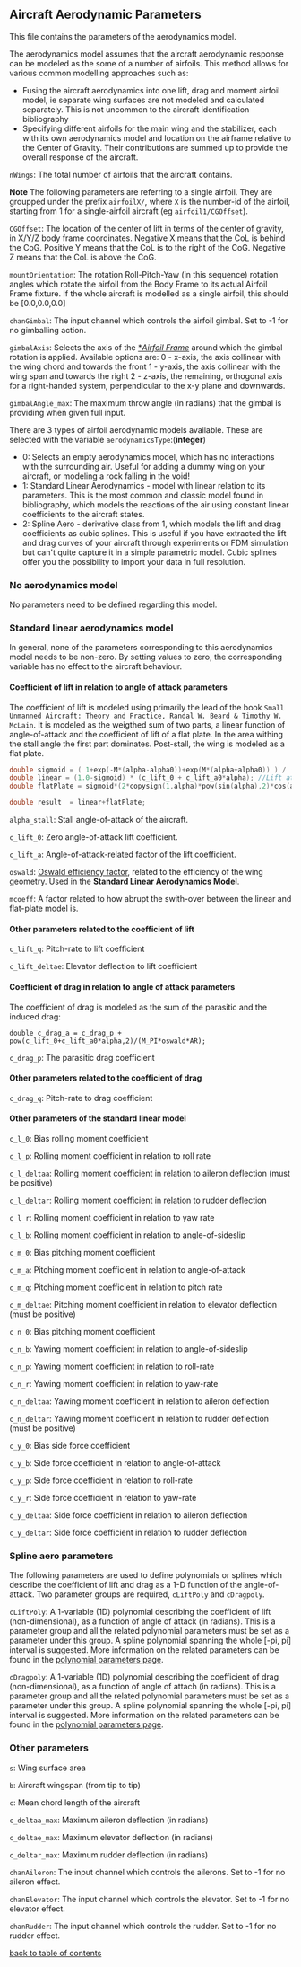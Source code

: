 ## Aircraft Aerodynamic Parameters

This file contains the parameters of the aerodynamics model.

The aerodynamics model assumes that the aircraft aerodynamic response can be modeled as the some of a number of airfoils. This method allows for various common modelling approaches such as:
- Fusing the aircraft aerodynamics into one lift, drag and moment airfoil model, ie separate wing surfaces are not modeled and calculated separately. This is not uncommon to the aircraft identification bibliography
- Specifying different airfoils for the main wing and the stabilizer, each with its own aerodynamics model and location on the airframe relative to the Center of Gravity. Their contributions are summed up to provide the overall response of the aircraft.

`nWings`: The total number of airfoils that the aircraft contains.

**Note** The following parameters are referring to a single airfoil. They are groupped under the prefix `airfoilX/`, where `X` is the number-id of the airfoil, starting from 1 for a single-airfoil aircraft (eg `airfoil1/CGOffset`).

`CGOffset`: The location of the center of lift in terms of the center of gravity, in X/Y/Z body frame coordinates. Negative X means that the CoL is behind the CoG. Positive Y means that the CoL is to the right of the CoG. Negative Z means that the CoL is above the CoG.

`mountOrientation`: The rotation Roll-Pitch-Yaw (in this sequence) rotation angles which rotate the airfoil from the Body Frame to its actual Airfoil Frame fixture. If the whole aircraft is modelled as a single airfoil, this should be [0.0,0.0,0.0]

`chanGimbal`: The input channel which controls the airfoil gimbal. Set to -1 for no gimballing action.

`gimbalAxis`: Selects the axis of the [**Airfoil Frame*](referenceFrames.md) around which the gimbal rotation is applied. Available options are:
0 - x-axis, the axis collinear with the wing chord and towards the front
1 - y-axis, the axis collinear with the wing span and towards the right
2 - z-axis, the remaining, orthogonal axis for a right-handed system, perpendicular to the x-y plane and downwards.

`gimbalAngle_max`: The maximum throw angle (in radians) that the gimbal is providing when given full input.

There are 3 types of airfoil aerodynamic models available. These are selected with the variable
`aerodynamicsType`:(**integer**)
- 0: Selects an empty aerodynamics model, which has no interactions with the surrounding air. Useful for adding a dummy wing on your aircraft, or modeling a rock falling in the void!
- 1: Standard Linear Aerodynamics - model with linear relation to its parameters. This is the most common and classic model found in bibliography, which models the reactions of the air using constant linear coefficients to the aircraft states.
- 2: Spline Aero - derivative class from 1, which models the lift and drag coefficients as cubic splines. This is useful if you have extracted the lift and drag curves of your aircraft through experiments or FDM simulation but can't quite capture it in a simple parametric model. Cubic splines offer you the possibility to import your data in full resolution.

### No aerodynamics model
No parameters need to be defined regarding this model.

### Standard linear aerodynamics model
In general, none of the parameters corresponding to this aerodynamics model needs to be non-zero. By setting values to zero, the corresponding variable has no effect to the aircraft behaviour.

#### Coefficient of lift in relation to angle of attack parameters
The coefficient of lift is modeled using primarily the lead of the book `Small Unmanned Aircraft: Theory and Practice, Randal W. Beard & Timothy W. McLain`. It is modeled as the weigthed sum of two parts, a linear function of angle-of-attack and the coefficient of lift of a flat plate. In the area withing the stall angle the first part dominates. Post-stall, the wing is modeled as a flat plate.
```C++
double sigmoid = ( 1+exp(-M*(alpha-alpha0))+exp(M*(alpha+alpha0)) ) / (1+exp(-M*(alpha-alpha0))) / (1+exp(M*(alpha+alpha0)));
double linear = (1.0-sigmoid) * (c_lift_0 + c_lift_a0*alpha); //Lift at small AoA
double flatPlate = sigmoid*(2*copysign(1,alpha)*pow(sin(alpha),2)*cos(alpha)); //Lift beyond stall

double result  = linear+flatPlate;
```

`alpha_stall`: Stall angle-of-attack of the aircraft.

`c_lift_0`: Zero angle-of-attack lift coefficient.

`c_lift_a`: Angle-of-attack-related factor of the lift coefficient.

`oswald`: [Oswald efficiency factor](http://en.wikipedia.org/wiki/Oswald_efficiency_number), related to the efficiency of the wing geometry. Used in the **Standard Linear Aerodynamics Model**.

`mcoeff`: A factor related to how abrupt the swith-over between the linear and flat-plate model is.

#### Other parameters related to the coefficient of lift
`c_lift_q`: Pitch-rate to lift coefficient

`c_lift_deltae`: Elevator deflection to lift coefficient

#### Coefficient of drag in relation to angle of attack parameters
The coefficient of drag is modeled as the sum of the parasitic and the induced drag:
```
double c_drag_a = c_drag_p + pow(c_lift_0+c_lift_a0*alpha,2)/(M_PI*oswald*AR);
```

`c_drag_p`: The parasitic drag coefficient

#### Other parameters related to the coefficient of drag
`c_drag_q`: Pitch-rate to drag coefficient

#### Other parameters of the standard linear model
`c_l_0`: Bias rolling moment coefficient

`c_l_p`: Rolling moment coefficient in relation to roll rate

`c_l_deltaa`: Rolling moment coefficient in relation to aileron deflection (must be positive)

`c_l_deltar`: Rolling moment coefficient in relation to rudder deflection

`c_l_r`: Rolling moment coefficient in relation to yaw rate

`c_l_b`: Rolling moment coefficient in relation to angle-of-sideslip

`c_m_0`: Bias pitching moment coefficient

`c_m_a`: Pitching moment coefficient in relation to angle-of-attack

`c_m_q`: Pitching moment coefficient in relation to pitch rate

`c_m_deltae`: Pitching moment coefficient in relation to elevator deflection (must be positive)

`c_n_0`: Bias pitching moment coefficient

`c_n_b`: Yawing moment coefficient in relation to angle-of-sideslip

`c_n_p`: Yawing moment coefficient in relation to roll-rate

`c_n_r`: Yawing moment coefficient in relation to yaw-rate

`c_n_deltaa`: Yawing moment coefficient in relation to aileron deflection

`c_n_deltar`: Yawing moment coefficient in relation to rudder deflection (must be positive)

`c_y_0`: Bias side force coefficient

`c_y_b`: Side force coefficient in relation to angle-of-attack

`c_y_p`: Side force coefficient in relation to roll-rate

`c_y_r`: Side force coefficient in relation to yaw-rate

`c_y_deltaa`: Side force coefficient in relation to aileron deflection

`c_y_deltar`: Side force coefficient in relation to rudder deflection

### Spline aero parameters
The following parameters are used to define polynomials or splines which describe the coefficient of lift and drag as a 1-D function of the angle-of-attack. Two parameter groups are required, `cLiftPoly` and `cDragpoly`.

`cLiftPoly`: A 1-variable (1D) polynomial describing the coefficient of lift (non-dimensional), as a function of angle of attack (in radians). This is a parameter group and all the related polynomial parameters must be set as a parameter under this group. A spline polynomial spanning the whole [-pi, pi] interval is suggested.
More information on the related parameters can be found in the [polynomial parameters page](polynomialParams.md).

`cDragpoly`: A 1-variable (1D) polynomial describing the coefficient of drag (non-dimensional), as a function of angle of attach (in radians). This is a parameter group and all the related polynomial parameters must be set as a parameter under this group. A spline polynomial spanning the whole [-pi, pi] interval is suggested.
More information on the related parameters can be found in the [polynomial parameters page](polynomialParams.md).

### Other parameters
`s`: Wing surface area

`b`: Aircraft wingspan (from tip to tip)

`c`: Mean chord length of the aircraft

`c_deltaa_max`: Maximum aileron deflection (in radians)

`c_deltae_max`: Maximum elevator deflection (in radians)

`c_deltar_max`: Maximum rudder deflection (in radians)

`chanAileron`: The input channel which controls the ailerons. Set to -1 for no aileron effect.

`chanElevator`: The input channel which controls the elevator. Set to -1 for no elevator effect.

`chanRudder`: The input channel which controls the rudder. Set to -1 for no rudder effect.

[back to table of contents](../../../README.md)

